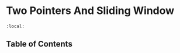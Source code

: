 # Two Pointers And Sliding Window

```{contents}
:local:
```

## Table of Contents

```{tableofcontents}

```
